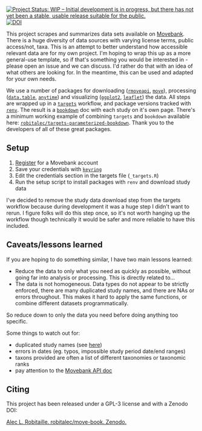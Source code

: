 [![Project Status: WIP – Initial development is in progress, but there has not yet been a stable, usable release suitable for the public.](https://www.repostatus.org/badges/latest/wip.svg)](https://www.repostatus.org/#wip)
[![DOI](https://zenodo.org/badge/DOI/10.5281/zenodo.4615733.svg)](https://doi.org/10.5281/zenodo.4615733)



This project scrapes and summarizes data sets available on [Movebank](movebank.org/).
There is a huge diversity of data sources with varying license terms, public access/not, 
taxa. This is an attempt to better understand how accessible relevant data are
for my own project. I'm hoping to wrap this up as a more general-use template, so if 
that's something you would be interested in - please open an issue and we can discuss. 
I'd rather do that with an idea of what others are looking for. In the meantime, 
this can be used and adapted for your own needs. 

We use a number of packages for downloading ([`rmoveapi`](https://github.com/benscarlson/rmoveapi), [`move`](https://gitlab.com/bartk/move/)), processing ([`data.table`](https://github.com/Rdatatable/data.table/), [`anytime`](https://github.com/eddelbuettel/anytime)) and visualizing ([`ggplot2`](https://github.com/tidyverse/ggplot2), [`leaflet`](https://github.com/rstudio/leaflet/)) the data.
All steps are wrapped up in a [`targets`](https://github.com/ropensci/targets) workflow, and package versions tracked with [`renv`](https://github.com/rstudio/renv/). The result is a [`bookdown`](https://github.com/rstudio/bookdown/) doc with each study on it's own page. There's a minimum working example of combining `targets` and `bookdown` available here: [`robitalec/targets-parameterized-bookdown`](https://github.com/robitalec/targets-parameterized-bookdown). Thank you to the developers of all of these great packages. 


## Setup

1. [Register](https://www.movebank.org/cms/webapp?gwt_fragment=page=search_map,action=register) for a Movebank account
1. Save your credentials with [`keyring`](https://github.com/r-lib/keyring/)
1. Edit the credentials section in the targets file (`_targets.R`)
1. Run the setup script to install packages with `renv` and download study data

I've decided to remove the study data download step from the targets workflow 
because during development it was a huge step I didn't want to rerun. I figure
folks will do this step once, so it's not worth hanging up the workflow 
though technically it would be safer and more reliable to have this included. 


## Caveats/lessons learned
If you are hoping to do something similar, I have two main lessons learned:

* Reduce the data to only what you need as quickly as possible, without going far into analysis or processing. This is directly related to...
* The data is not homogeneous. Data types do not appear to be strictly enforced, there are many duplicated study names, and there are NAs or errors throughout. This makes it hard to apply the same functions, or combine different datasets programmatically. 

So reduce down to only the data you need before doing anything too specific. 

Some things to watch out for:

* duplicated study names (see [here](https://gitlab.com/bartk/move/-/issues/52))
* errors in dates (eg. typos, impossible study period date/end ranges)
* taxons provided are often a list of different taxonomies or taxonomic ranks
* pay attention to the [Movebank API doc](https://github.com/movebank/movebank-api-doc)


## Citing
This project has been released under a GPL-3 license and with a Zenodo DOI:

[Alec L. Robitaille. robitalec/move-book. Zenodo.](https://doi.org/10.5281/zenodo.4615732)

